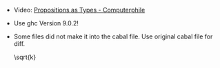 - Video: [Propositions as Types - Computerphile](https://www.youtube.com/watch?v=SknxggwRPzU)
- Use ghc Version 9.0.2!
- Some files did not make it into the cabal file. Use original cabal file for diff.

 	\sqrt{k}
